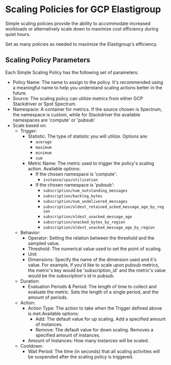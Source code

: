 # Scaling Policies for GCP Elastigroup

Simple scaling policies provide the ability to accommodate increased workloads or alternatively scale down to maximize cost efficiency during quiet hours.

Set as many policies as needed to maximize the Elastigroup's efficiency.

## Scaling Policy Parameters

Each Simple Scaling Policy has the following set of parameters:

- Policy Name: The name to assign to the policy. It's recommended using a meaningful name to help you understand scaling actions better in the future.
- Source: The scaling policy can utilize metrics from either GCP Stackdriver or Spot Spectrum.
- Namespace: A container for metrics. If the source chosen is Spectrum, the namespace is custom, while for Stackdriver the available namespaces are 'compute' or 'pubsub'
- Scale based on:
  - Trigger:
    - Statistic: The type of statistic you will utilize. Options are:
      - `average`
      - `maximum`
      - `minimum`
      - `sum`
    - Metric Name: The metric used to trigger the policy's scaling action. Available options:
      - If the chosen namespace is 'compute':
        - `instance/cpu/utilization`
      - If the chosen namespace is 'pubsub':
        - `subscription/num_outstanding_messages`
        - `subscription/backlog_bytes`
        - `subscription/num_undelivered_messages`
        - `subscription/oldest_retained_acked_message_age_by_region`
        - `subscription/oldest_unacked_message_age`
        - `subscription/unacked_bytes_by_region`
        - `subscription/oldest_unacked_message_age_by_region`
  - Behavior:
    - Operator: Setting the relation between the threshold and the sampled value.
    - Threshold: The numerical value used to set the point of scaling.
    - Unit
    - Dimensions: Specify the name of the dimension used and it's value. For example, if you'd like to scale upon pubsub metrics, the metric's key would be 'subscription_id' and the metric's value would be the subscription's id in pubsub.
  - Duration:
    - Evaluation Periods & Period: The length of time to collect and evaluate the metric. Sets the length of a single period, and the amount of periods.
  - Action:
    - Action Type: The action to take when the Trigger defined above is met.Available options:
      - Add: The default value for up scaling. Add a specified amount of instances.
      - Remove: The default value for down scaling. Removes a specified amount of instances.
    - Amount of Instances: How many instances will be scaled.
  - Cooldown:
    - Wait Period: The time (in seconds) that all scaling activities will be suspended after the scaling policy is triggered.
